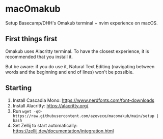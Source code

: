# macOmakub

Setup Basecamp/DHH's Omakub terminal + nvim experience on macOS.

## First things first

Omakub uses Alacritty terminal. To have the closest experience, it is recommended that you install it.

But be aware: if you do use it, Natural Text Editing (navigating between words and the beginning and end of lines) won't be possible.

## Starting

1. Install Cascadia Mono: https://www.nerdfonts.com/font-downloads
2. Install Alacritty: https://alacritty.org/
3. Run `wget -qO- https://raw.githubusercontent.com/azeveco/macomakub/main/setup | bash`
4. Set Zellij to start automatically: https://zellij.dev/documentation/integration.html
